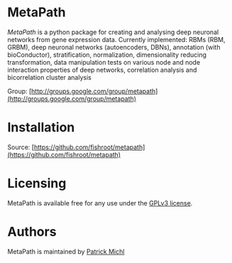MetaPath
========

*MetaPath* is a python package for creating and analysing deep neuronal networks from gene expression data. Currently implemented: RBMs (RBM, GRBM), deep neuronal networks (autoencoders, DBNs), annotation (with bioConductor), stratification, normalization, dimensionality reducing transformation, data manipulation tests on various node and node interaction properties of deep networks, correlation analysis and bicorrelation cluster analysis

Group: [http://groups.google.com/group/metapath](http://groups.google.com/group/metapath)

Installation
============

Source: [https://github.com/fishroot/metapath](https://github.com/fishroot/metapath)

Licensing
=========
MetaPath is available free for any use under the [GPLv3 license](https://www.gnu.org/licenses/gpl.html).

Authors
=======
MetaPath is maintained by [Patrick Michl](https://plus.google.com/100728730509576210790)
